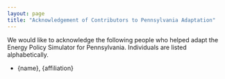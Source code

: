 ```yaml
---
layout: page
title: "Acknowledgement of Contributors to Pennsylvania Adaptation"
---
```


We would like to acknowledge the following people who helped adapt the Energy Policy Simulator for Pennsylvania.  Individuals are listed alphabetically.

* {name}, {affiliation}

